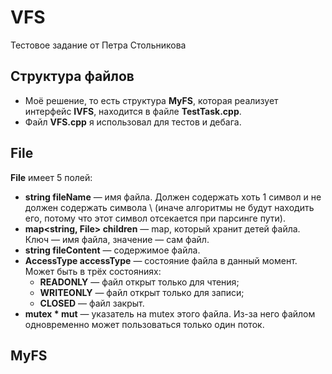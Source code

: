 # VFS

Тестовое задание от Петра Стольникова

## Структура файлов

* Моё решение, то есть структура **MyFS**, которая реализует интерфейс **IVFS**, находится в файле **TestTask.cpp**.
* Файл **VFS.cpp** я использовал для тестов и дебага.

## File
**File** имеет 5 полей:
* **string fileName** — имя файла. Должен содержать хоть 1 символ и не должен содержать символа \ (иначе алгоритмы не будут находить его, потому что этот символ отсекается при парсинге пути).
* **map<string, File> children** — map, который хранит детей файла. Ключ — имя файла, значение — сам файл.
* **string fileContent** — содержимое файла.
* **AccessType accessType** — состояние файла в данный момент. Может быть в трёх состояниях:
  * **READONLY** — файл открыт только для чтения;
  * **WRITEONLY** — файл открыт только для записи;
  * **CLOSED** — файл закрыт.
*  **mutex * mut** — указатель на mutex этого файла. Из-за него файлом одновременно может пользоваться только один поток.

## MyFS


